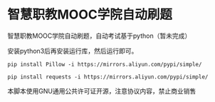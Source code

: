 # 智慧职教MOOC学院自动刷题
智慧职教MOOC学院自动刷题，自动考试基于python（暂未完成）

安装python3后再安装运行库，然后运行即可。

`pip install Pillow -i https://mirrors.aliyun.com/pypi/simple/`

`pip install requests -i https://mirrors.aliyun.com/pypi/simple/`

本脚本使用GNU通用公共许可证开源，注意协议内容，禁止商业销售